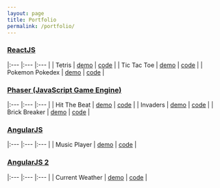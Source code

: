 ```yaml
---
layout: page
title: Portfolio
permalink: /portfolio/
---
```


### [ReactJS](https://facebook.github.io/react/)

|:---	            |:---	|:---	|
|   Tetris      	|   [demo](https://viiqswim.github.io/tetris-game)	            |   [code](https://github.com/viiqswim/tetris-game)	    |
|   Tic Tac Toe 	|   [demo](https://viiqswim.github.io/tic-tac-toe-react/demo/)	|   [code](https://github.com/viiqswim/tic-tac-toe-react)	|
|   Pokemon Pokedex	|   [demo](https://viiqswim.github.io/pokedex-react-redux/)	    |   [code](https://github.com/viiqswim/pokedex-react-redux)	|

### [Phaser (JavaScript Game Engine)](http://phaser.io/)

|:---	            |:---	|:---	|
|   Hit The Beat    |   [demo](https://viiqswim.github.io/hit_the_beat)  |   [code](https://github.com/viiqswim/hit_the_beat)	    |
|   Invaders        |   [demo](https://viiqswim.github.io/invaders-phaser/)  |   [code](https://github.com/viiqswim/invaders-phaser)	    |
|   Brick Breaker   |   [demo](https://viiqswim.github.io/brick-breaker-phaser/)  |   [code](https://github.com/viiqswim/brick-breaker-phaser)	    |

### [AngularJS](https://angularjs.org/)

|:---	            |:---	|:---	|
|   Music Player    |   [demo](https://viiqswim.github.io/music-player-angular/public/)  |   [code](https://github.com/viiqswim/music-player-angular)	    |

### [AngularJS 2](https://angular.io/)

|:---	            |:---	|:---	|
|   Current Weather    |   [demo](https://viiqswim.github.io/weather-app-angular-2/public/)  |   [code](https://github.com/viiqswim/weather-app-angular)	    |
